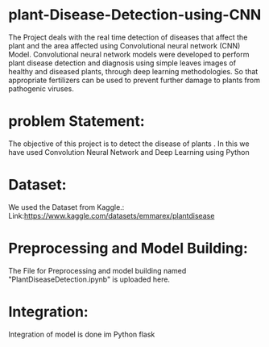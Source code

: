 # plant-Disease-Detection-using-CNN
 The Project deals with the real time detection of diseases that affect the plant and the area affected using Convolutional neural network (CNN) Model. Convolutional neural network models were developed to perform plant disease detection and diagnosis using simple leaves images of healthy and diseased plants, through deep learning methodologies. So that appropriate fertilizers can be used to prevent further damage to plants from pathogenic viruses.

# problem Statement:
The objective of this project is to detect the disease of plants . In this we have used Convolution Neural Network and Deep Learning using Python

# Dataset:
We used the Dataset from Kaggle.: Link:https://www.kaggle.com/datasets/emmarex/plantdisease

# Preprocessing and Model Building:
The File for Preprocessing and model building named "PlantDiseaseDetection.ipynb" is uploaded here.

# Integration:
Integration of model is done im Python flask
